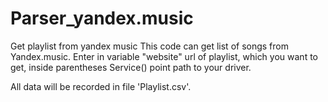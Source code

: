 # Parser_yandex.music
Get playlist from yandex music
This code can get list of songs from Yandex.music.
Enter in variable "website" url of playlist, which you want to get, inside parentheses Service() point path to your driver.

All data will be recorded in file 'Playlist.csv'.
